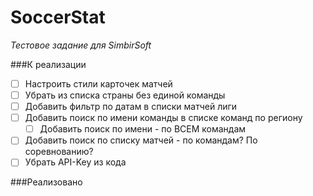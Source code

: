 # SoccerStat
_Тестовое задание для SimbirSoft_


###К реализации
- [ ] Настроить стили карточек матчей
- [ ] Убрать из списка страны без единой команды
- [ ] Добавить фильтр по датам в списки матчей лиги
- [ ] Добавить поиск по имени команды в списке команд по региону
  - [ ] Добавить поиск по имени - по ВСЕМ командам
- [ ] Добавить поиск по списку матчей - по командам? По соревнованию?
- [ ] Убрать API-Key из кода

###Реализовано